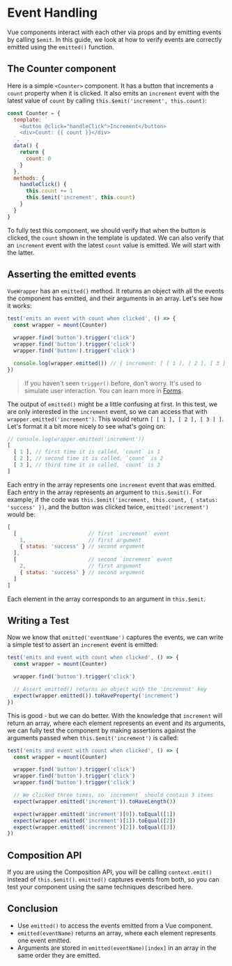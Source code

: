 # Event Handling

Vue components interact with each other via props and by emitting events by calling `$emit`. In this guide, we look at how to verify events are correctly emitted using the `emitted()` function.

## The Counter component

Here is a simple `<Counter>` component. It has a button that increments a `count` property when it is clicked. It also emits an `increment` event with the latest value of `count` by calling `this.$emit('increment', this.count)`:

```js
const Counter = {
  template: `
    <button @click="handleClick">Increment</button>
    <div>Count: {{ count }}</div>
  `,
  data() {
    return {
      count: 0
    }
  },
  methods: {
    handleClick() {
      this.count += 1
      this.$emit('increment', this.count)
    }
  }
}
```

To fully test this component, we should verify that when the button is clicked, the `count` shown in the template is updated. We can also verify that an `increment` event with the latest `count` value is emitted. We will start with the latter.

## Asserting the emitted events

`VueWrapper` has an `emitted()` method. It returns an object with all the events the component has emitted, and their arguments in an array. Let's see how it works:

```js
test('emits an event with count when clicked', () => {
  const wrapper = mount(Counter)

  wrapper.find('button').trigger('click')
  wrapper.find('button').trigger('click')
  wrapper.find('button').trigger('click')

  console.log(wrapper.emitted()) // { increment: [ [ 1 ], [ 2 ], [ 3 ] ] }
})
```

> If you haven't seen `trigger()` before, don't worry. It's used to simulate user interaction. You can learn more in [Forms](/guide/forms).

The output of `emitted()` might be a little confusing at first. In this test, we are only interested in the `increment` event, so we can access that with `wrapper.emitted('increment')`. This would return `[ [ 1 ], [ 2 ], [ 3 ] ]`. Let's format it a bit more nicely to see what's going on:

```js
// console.log(wrapper.emitted('increment'))
[
  [ 1 ], // first time it is called, `count` is 1
  [ 2 ], // second time it is called, `count` is 2
  [ 3 ], // third time it is called, `count` is 3
]
```

Each entry in the array represents one `increment` event that was emitted. Each entry in the array represents an argument to `this.$emit()`. For example, if the code was `this.$emit('increment, this.count, { status: 'success' })`, and the button was clicked twice, `emitted('increment')` would be:

```js
[
  [                       // first `increment` event
    1,                    // first argument
    { status: 'success' } // second argument
  ],
  [                       // second `increment` event
    2,                    // first argument
    { status: 'success' } // second argument
  ]
]
```

 Each element in the array corresponds to an argument in `this.$emit`.

## Writing a Test

Now we know that `emitted('eventName')` captures the events, we can write a simple test to assert an `increment` event is emitted:

```js
test('emits and event with count when clicked', () => {
  const wrapper = mount(Counter)

  wrapper.find('button').trigger('click')

  // Assert emitted() returns an object with the 'increment' key
  expect(wrapper.emitted()).toHaveProperty('increment')
})
```

This is good - but we can do better. With the knowledge that `increment` will return an array, where each element represents an event and its arguments, we can fully test the component by making assertions against the arguments passed when `this.$emit('increment')` is called:

```js
test('emits and event with count when clicked', () => {
  const wrapper = mount(Counter)

  wrapper.find('button').trigger('click')
  wrapper.find('button').trigger('click')
  wrapper.find('button').trigger('click')

  // We clicked three times, so `increment` should contain 3 items
  expect(wrapper.emitted('increment')).toHaveLength(3)

  expect(wrapper.emitted('increment')[0]).toEqual([1])
  expect(wrapper.emitted('increment')[1]).toEqual([2])
  expect(wrapper.emitted('increment')[2]).toEqual([3])
})
```

## Composition API

If you are using the Composition API, you will be calling `context.emit()` instead of `this.$emit()`. `emitted()` captures events from both, so you can test your component using the same techniques described here.

## Conclusion

- Use `emitted()` to access the events emitted from a Vue component.
- `emitted(eventName)` returns an array, where each element represents one event emitted.
- Arguments are stored in `emitted(eventName)[index]` in an array in the same order they are emitted.
